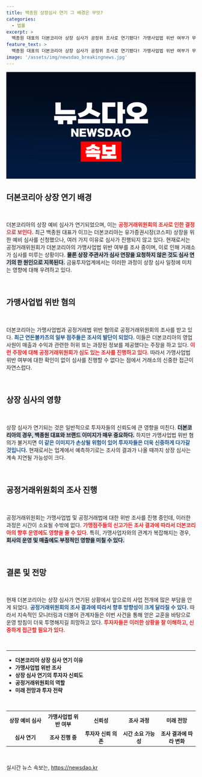 ```yaml
---
title: 백종원 상장심사 연기 그 배경은 무엇?
categories:
  - 법률
excerpt: >
  백종원 대표의 더본코리아 상장 심사가 공정위 조사로 연기됐다! 가맹사업법 위반 여부가 무엇을 의미하는지, 상장 여부는 어떻게 될지 궁금하다면 클릭하세요!
feature_text: >
  백종원 대표의 더본코리아 상장 심사가 공정위 조사로 연기됐다! 가맹사업법 위반 여부가 무엇을 의미하는지, 상장 여부는 어떻게 될지 궁금하다면 클릭하세요!
image: '/assets/img/newsdao_breakingnews.jpg'
---
```


<p><img src="/assets/img/newsdao_breakingnews.jpg" alt="ranknews 속보" /></p>

<h2 data-ke-size="size26">더본코리아 상장 연기 배경</h2>

<p data-ke-size="size16">&nbsp;</p>

<p>더본코리아의 상장 예비 심사가 연기되었으며, 이는 <b><span style="color: #ee2323;">공정거래위원회의 조사로 인한 결정으로 보인다.</span></b> 최근 백종원 대표가 이끄는 더본코리아는 유가증권시장(코스피) 상장을 위한 예비 심사를 신청했으나, 여러 가지 이유로 심사가 진행되지 않고 있다. 현재로서는 공정거래위원회가 더본코리아의 가맹사업법 위반 여부를 조사 중이며, 이로 인해 거래소가 심사를 미루는 상황이다. <b><span style="background-color: #21538527;">물론 상장 주관사가 심사 연장을 요청하지 않은 것도 심사 연기의 한 원인으로 지목된다.</span></b> 금융투자업계에서는 이러한 과정이 상장 심사 일정에 미치는 영향에 대해 우려하고 있다.</p>

<p data-ke-size="size16">&nbsp;</p>

<h2 data-ke-size="size26">가맹사업법 위반 혐의</h2>

<p data-ke-size="size16">&nbsp;</p>

<p>더본코리아는 가맹사업법과 공정거래법 위반 혐의로 공정거래위원회의 조사를 받고 있다. <b><span style="color: #1a5490;">최근 연돈볼카츠의 일부 점주들은 조사의 발단이 되었다.</span></b> 이들은 더본코리아의 영업사원이 매출과 수익과 관련한 허위 또는 과장된 정보를 제공했다는 주장을 하고 있다. <b><span style="color: #ee2323;">이런 주장에 대해 공정거래위원회가 심도 있는 조사를 진행하고 있다.</span></b> 따라서 가맹사업법 위반 여부에 대한 확인이 없이 심사를 진행할 수 없다는 점에서 거래소의 신중한 접근이 자연스럽다. </p>

<p data-ke-size="size16">&nbsp;</p>

<h2 data-ke-size="size26">상장 심사의 영향</h2>

<p data-ke-size="size16">&nbsp;</p>

<p>상장 심사가 연기되는 것은 일반적으로 투자자들의 신뢰도에 큰 영향을 미친다. <b><span style="background-color: #21538527;">더본코리아의 경우, 백종원 대표와 브랜드 이미지가 매우 중요하다.</span></b> 하지만 가맹사업법 위반 혐의가 불거지면 <b><span style="color: #1a5490;">이 같은 이미지가 손상될 위험이 있어 투자자들은 더욱 신중하게 다가갈 것입니다.</span></b> 현재로서는 업계에서 예측하기로는 조사의 결과가 나올 때까지 상장 심사는 계속 지연될 가능성이 크다.</p>

<p data-ke-size="size16">&nbsp;</p>

<h2 data-ke-size="size26">공정거래위원회의 조사 진행</h2>

<p data-ke-size="size16">&nbsp;</p>

<p>공정거래위원회는 가맹사업법 및 공정거래법에 대한 위반 조사를 진행 중인데, 이러한 과정은 시간이 소요될 수밖에 없다. <b><span style="color: #ee2323;">가맹점주들의 신고가든 조사 결과에 따라서 더본코리아의 향후 운영에도 영향을 줄 수 있다.</span></b> 특히, 가맹사업자와의 관계가 복잡해지는 경우, <b><span style="background-color: #21538527;">회사의 운영 및 매출에도 부정적인 영향을 미칠 수 있다.</span></b></p>

<p data-ke-size="size16">&nbsp;</p>

<h2 data-ke-size="size26">결론 및 전망</h2>

<p data-ke-size="size16">&nbsp;</p>

<p>현재 더본코리아는 상장 심사가 연기된 상황에서 앞으로의 사업 전개에 많은 부담을 안게 되었다. <b><span style="color: #1a5490;">공정거래위원회의 조사 결과에 따라서 향후 방향성이 크게 달라질 수 있다.</span></b> 따라서 지속적인 모니터링과 더불어 관계자들은 이번 사건을 통해 얻은 교훈을 바탕으로 운영 방침이 더욱 투명해지길 희망하고 있다. <b><span style="color: #ee2323;">투자자들은 이러한 상황을 잘 이해하고, 신중하게 접근할 필요가 있다.</span></b></p>

<p data-ke-size="size16">&nbsp;</p>

<hr />

<ul>
    <li><b>더본코리아 상장 심사 연기 이유</b></li>
    <li><b>가맹사업법 위반 조사</b></li>
    <li><b>상장 심사 연기의 투자자 신뢰도</b></li>
    <li><b>공정거래위원회의 역할</b></li>
    <li><b>미래 전망과 투자 전략</b></li>
</ul>

<p data-ke-size="size16">&nbsp;</p>

<table style="width: 100%; border-collapse: collapse;">
    <tr>
        <th style="text-align: center; width: 20%;"><b>상장 예비 심사</b></th>
        <th style="text-align: center; width: 20%;"><b>가맹사업법 위반 여부</b></th>
        <th style="text-align: center; width: 20%;"><b>신뢰성</b></th>
        <th style="text-align: center; width: 20%;"><b>조사 과정</b></th>
        <th style="text-align: center; width: 20%;"><b>미래 전망</b></th>
    </tr>
    <tr>
        <td style="text-align: center; height: 17px;"><b>심사 연기</b></td>
        <td style="text-align: center; height: 17px;"><b>조사 진행 중</b></td>
        <td style="text-align: center; height: 17px;"><b>투자자 신뢰 의존</b></td>
        <td style="text-align: center; height: 17px;"><b>시간 소요 가능성</b></td>
        <td style="text-align: center; height: 17px;"><b>조사 결과에 따라 변화</b></td>
    </tr>
</table>

<p data-ke-size="size16">&nbsp;</p>
실시간 뉴스 속보는, <a href="https://newsdao.kr" rel="dofollow">https://newsdao.kr</a>


